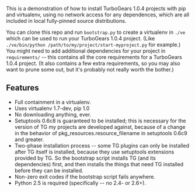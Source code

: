 This is a demonstration of how to install TurboGears 1.0.4 projects with
pip and virtualenv, using no network access for any dependences, which
are all included in local fully-pinned source distributions. 

You can clone this repo and run `bootstrap.py` to create a virtualenv
in `./ve` which can be used to run your TurboGears 1.0.4 project.
(Like `./ve/bin/python /path/to/my/project/start-myproject.py` for
example.) You might need to add additional dependencies for your
project in `requirements/` -- this contains all the core requirements
for a TurboGears 1.0.4 project.  (It also contains a few extra
requirements, so you may also want to prune some out, but it's
probably not really worth the bother.)

Features
--------

* Full containment in a virtualenv.
* Uses virtualenv 1.7-dev, pip 1.0
* No downloading anything, ever.
* Setuptools 0.6c8 is guaranteed to be installed; this is necessary
  for the version of TG my projects are developed against, because of
  a change in the behavior of pkg_resources.resource_filename in
  setuptools 0.6c9 and greater.
* Two-phase installation process -- some TG plugins can only be
  installed after TG itself is installed, because they use setuptools
  extensions provided by TG.  So the bootstrap script installs TG (and
  its dependencies) first, and then installs the things that need TG
  installed before they can be installed.
* Non-zero exit codes if the bootstrap script fails anywhere.
* Python 2.5 is required (specifically -- no 2.4- or 2.6+).

